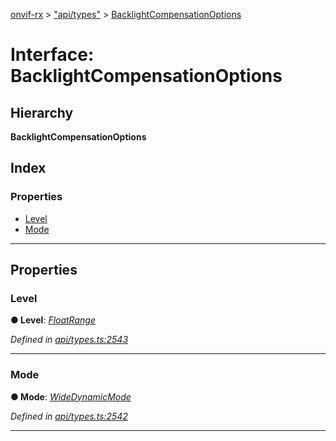 [onvif-rx](../README.md) > ["api/types"](../modules/_api_types_.md) > [BacklightCompensationOptions](../interfaces/_api_types_.backlightcompensationoptions.md)

# Interface: BacklightCompensationOptions

## Hierarchy

**BacklightCompensationOptions**

## Index

### Properties

* [Level](_api_types_.backlightcompensationoptions.md#level)
* [Mode](_api_types_.backlightcompensationoptions.md#mode)

---

## Properties

<a id="level"></a>

###  Level

**● Level**: *[FloatRange](_api_types_.floatrange.md)*

*Defined in [api/types.ts:2543](https://github.com/patrickmichalina/onvif-rx/blob/1596479/src/api/types.ts#L2543)*

___
<a id="mode"></a>

###  Mode

**● Mode**: *[WideDynamicMode](../enums/_api_types_.widedynamicmode.md)*

*Defined in [api/types.ts:2542](https://github.com/patrickmichalina/onvif-rx/blob/1596479/src/api/types.ts#L2542)*

___

